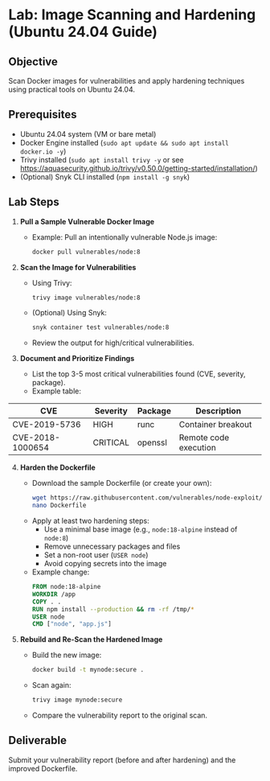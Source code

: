 # Lab: Image Scanning and Hardening (Ubuntu 24.04 Guide)

## Objective
Scan Docker images for vulnerabilities and apply hardening techniques using practical tools on Ubuntu 24.04.

## Prerequisites
- Ubuntu 24.04 system (VM or bare metal)
- Docker Engine installed (`sudo apt update && sudo apt install docker.io -y`)
- Trivy installed (`sudo apt install trivy -y` or see https://aquasecurity.github.io/trivy/v0.50.0/getting-started/installation/)
- (Optional) Snyk CLI installed (`npm install -g snyk`)

## Lab Steps

1. **Pull a Sample Vulnerable Docker Image**
   - Example: Pull an intentionally vulnerable Node.js image:
     ```bash
     docker pull vulnerables/node:8
     ```

2. **Scan the Image for Vulnerabilities**
   - Using Trivy:
     ```bash
     trivy image vulnerables/node:8
     ```
   - (Optional) Using Snyk:
     ```bash
     snyk container test vulnerables/node:8
     ```
   - Review the output for high/critical vulnerabilities.

3. **Document and Prioritize Findings**
   - List the top 3-5 most critical vulnerabilities found (CVE, severity, package).
   - Example table:

| CVE           | Severity | Package      | Description                |
|---------------|----------|--------------|----------------------------|
| CVE-2019-5736 | HIGH     | runc         | Container breakout         |
| CVE-2018-1000654 | CRITICAL | openssl   | Remote code execution      |

4. **Harden the Dockerfile**
   - Download the sample Dockerfile (or create your own):
     ```bash
     wget https://raw.githubusercontent.com/vulnerables/node-exploit/master/Dockerfile
     nano Dockerfile
     ```
   - Apply at least two hardening steps:
     - Use a minimal base image (e.g., `node:18-alpine` instead of `node:8`)
     - Remove unnecessary packages and files
     - Set a non-root user (`USER node`)
     - Avoid copying secrets into the image
   - Example change:
     ```dockerfile
     FROM node:18-alpine
     WORKDIR /app
     COPY . .
     RUN npm install --production && rm -rf /tmp/*
     USER node
     CMD ["node", "app.js"]
     ```

5. **Rebuild and Re-Scan the Hardened Image**
   - Build the new image:
     ```bash
     docker build -t mynode:secure .
     ```
   - Scan again:
     ```bash
     trivy image mynode:secure
     ```
   - Compare the vulnerability report to the original scan.

## Deliverable
Submit your vulnerability report (before and after hardening) and the improved Dockerfile.
